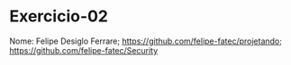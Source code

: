 # Exercicio-02

Nome:
Felipe Desiglo Ferrare; https://github.com/felipe-fatec/projetando; https://github.com/felipe-fatec/Security
